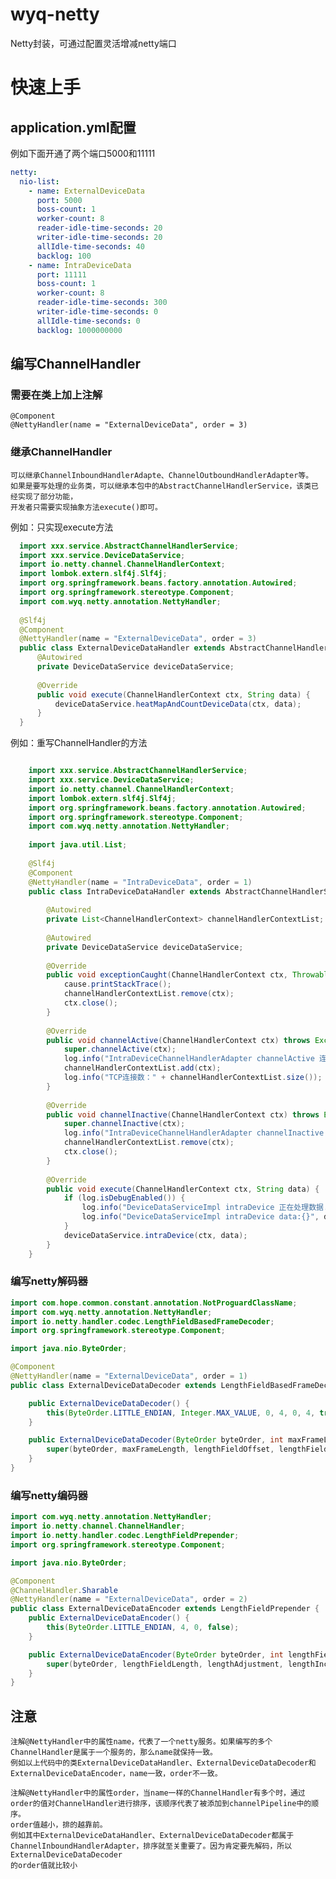 # wyq-netty
Netty封装，可通过配置灵活增减netty端口
# 快速上手
## application.yml配置
例如下面开通了两个端口5000和11111
```yaml
netty:
  nio-list:
    - name: ExternalDeviceData
      port: 5000
      boss-count: 1
      worker-count: 8
      reader-idle-time-seconds: 20
      writer-idle-time-seconds: 20
      allIdle-time-seconds: 40
      backlog: 100
    - name: IntraDeviceData
      port: 11111
      boss-count: 1
      worker-count: 8
      reader-idle-time-seconds: 300
      writer-idle-time-seconds: 0
      allIdle-time-seconds: 0
      backlog: 1000000000
  ```
## 编写ChannelHandler
### 需要在类上加上注解
  
    @Component
    @NettyHandler(name = "ExternalDeviceData", order = 3)
### 继承ChannelHandler
  
    可以继承ChannelInboundHandlerAdapte、ChannelOutboundHandlerAdapter等。
    如果是要写处理的业务类，可以继承本包中的AbstractChannelHandlerService，该类已经实现了部分功能，
    开发者只需要实现抽象方法execute()即可。
例如：只实现execute方法
  ```java
    import xxx.service.AbstractChannelHandlerService;
    import xxx.service.DeviceDataService;
    import io.netty.channel.ChannelHandlerContext;
    import lombok.extern.slf4j.Slf4j;
    import org.springframework.beans.factory.annotation.Autowired;
    import org.springframework.stereotype.Component;
    import com.wyq.netty.annotation.NettyHandler;
    
    @Slf4j
    @Component
    @NettyHandler(name = "ExternalDeviceData", order = 3)
    public class ExternalDeviceDataHandler extends AbstractChannelHandlerService {
        @Autowired
        private DeviceDataService deviceDataService;
    
        @Override
        public void execute(ChannelHandlerContext ctx, String data) {
            deviceDataService.heatMapAndCountDeviceData(ctx, data);
        }
    }
```
例如：重写ChannelHandler的方法
```java

    import xxx.service.AbstractChannelHandlerService;
    import xxx.service.DeviceDataService;
    import io.netty.channel.ChannelHandlerContext;
    import lombok.extern.slf4j.Slf4j;
    import org.springframework.beans.factory.annotation.Autowired;
    import org.springframework.stereotype.Component;
    import com.wyq.netty.annotation.NettyHandler;
    
    import java.util.List;
    
    @Slf4j
    @Component
    @NettyHandler(name = "IntraDeviceData", order = 1)
    public class IntraDeviceDataHandler extends AbstractChannelHandlerService {
    
        @Autowired
        private List<ChannelHandlerContext> channelHandlerContextList;
    
        @Autowired
        private DeviceDataService deviceDataService;
    
        @Override
        public void exceptionCaught(ChannelHandlerContext ctx, Throwable cause) {
            cause.printStackTrace();
            channelHandlerContextList.remove(ctx);
            ctx.close();
        }
    
        @Override
        public void channelActive(ChannelHandlerContext ctx) throws Exception {
            super.channelActive(ctx);
            log.info("IntraDeviceChannelHandlerAdapter channelActive 连上了:" + ctx.toString());
            channelHandlerContextList.add(ctx);
            log.info("TCP连接数：" + channelHandlerContextList.size());
        }
    
        @Override
        public void channelInactive(ChannelHandlerContext ctx) throws Exception {
            super.channelInactive(ctx);
            log.info("IntraDeviceChannelHandlerAdapter channelInactive 断开了:" + ctx.toString());
            channelHandlerContextList.remove(ctx);
            ctx.close();
        }
    
        @Override
        public void execute(ChannelHandlerContext ctx, String data) {
            if (log.isDebugEnabled()) {
                log.info("DeviceDataServiceImpl intraDevice 正在处理数据...");
                log.info("DeviceDataServiceImpl intraDevice data:{}", data);
            }
            deviceDataService.intraDevice(ctx, data);
        }
    }
```
### 编写netty解码器
```java
import com.hope.common.constant.annotation.NotProguardClassName;
import com.wyq.netty.annotation.NettyHandler;
import io.netty.handler.codec.LengthFieldBasedFrameDecoder;
import org.springframework.stereotype.Component;

import java.nio.ByteOrder;

@Component
@NettyHandler(name = "ExternalDeviceData", order = 1)
public class ExternalDeviceDataDecoder extends LengthFieldBasedFrameDecoder {

    public ExternalDeviceDataDecoder() {
        this(ByteOrder.LITTLE_ENDIAN, Integer.MAX_VALUE, 0, 4, 0, 4, true);
    }

    public ExternalDeviceDataDecoder(ByteOrder byteOrder, int maxFrameLength, int lengthFieldOffset, int lengthFieldLength, int lengthAdjustment, int initialBytesToStrip, boolean failFast) {
        super(byteOrder, maxFrameLength, lengthFieldOffset, lengthFieldLength, lengthAdjustment, initialBytesToStrip, failFast);
    }
}
```
### 编写netty编码器
```java
import com.wyq.netty.annotation.NettyHandler;
import io.netty.channel.ChannelHandler;
import io.netty.handler.codec.LengthFieldPrepender;
import org.springframework.stereotype.Component;

import java.nio.ByteOrder;

@Component
@ChannelHandler.Sharable
@NettyHandler(name = "ExternalDeviceData", order = 2)
public class ExternalDeviceDataEncoder extends LengthFieldPrepender {
    public ExternalDeviceDataEncoder() {
        this(ByteOrder.LITTLE_ENDIAN, 4, 0, false);
    }

    public ExternalDeviceDataEncoder(ByteOrder byteOrder, int lengthFieldLength, int lengthAdjustment, boolean lengthIncludesLengthFieldLength) {
        super(byteOrder, lengthFieldLength, lengthAdjustment, lengthIncludesLengthFieldLength);
    }
}
```

## 注意
    注解@NettyHandler中的属性name，代表了一个netty服务。如果编写的多个ChannelHandler是属于一个服务的，那么name就保持一致。
    例如以上代码中的类ExternalDeviceDataHandler、ExternalDeviceDataDecoder和ExternalDeviceDataEncoder，name一致，order不一致。
    
    注解@NettyHandler中的属性order，当name一样的ChannelHandler有多个时，通过order的值对ChannelHandler进行排序，该顺序代表了被添加到channelPipeline中的顺序。
    order值越小，排的越靠前。
    例如其中ExternalDeviceDataHandler、ExternalDeviceDataDecoder都属于ChannelInboundHandlerAdapter，排序就至关重要了。因为肯定要先解码，所以ExternalDeviceDataDecoder
    的order值就比较小
